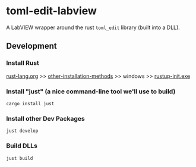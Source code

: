 # toml-edit-labview
A LabVIEW wrapper around the rust `toml_edit` library (built into a DLL).

## Development

### Install Rust
[rust-lang.org](https://forge.rust-lang.org) >> [other-installation-methods](https://forge.rust-lang.org/infra/other-installation-methods.html) >> windows >> [rustup-init.exe](https://static.rust-lang.org/rustup/dist/i686-pc-windows-gnu/rustup-init.exe)

### Install "just" (a nice command-line tool we'll use to build)
`cargo install just`

### Install other Dev Packages
`just develop`

### Build DLLs
`just build`

